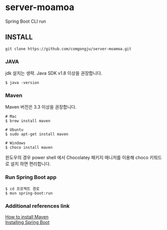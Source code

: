 # server-moamoa
Spring Boot CLI run

## INSTALL
```
git clone https://github.com/comgongju/server-moamoa.git
```
### JAVA
jdk 설치는 생략. Java SDK v1.8 이상을 권장합니다.
```
$ java -version
```
### Maven
Maven 버전은 3.3 이상을 권장합니다.
```
# Mac
$ brew install maven

# Ubuntu
$ sudo apt-get install maven

# Windows
$ choco install maven

```
윈도우의 경우 power shell 에서 Chocolatey 패키지 매니저를 이용해 choco 키워드로 설치 하면 편리합니다.

### Run Spring Boot app
```
$ cd 프로젝트 경로
$ mvn spring-boot:run
```

### Additional references link
[How to install Maven](https://www.baeldung.com/install-maven-on-windows-linux-mac)  
[Installing Spring Boot](https://docs.spring.io/spring-boot/docs/current/reference/html/getting-started.html)
